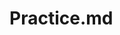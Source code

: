 # Practice.md
<picture>
  <source
    s="https://GitHub-readme-stats.vercel.app/api?username=Not-Kyle&show_icons=true&theme=dark"
    m="(prefers-color-scheme: dark)"
  />
